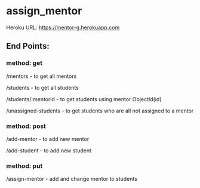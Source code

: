 # assign_mentor

Heroku URL: https://mentor-g.herokuapp.com

## End Points:

### method: get

/mentors - to get all mentors

/students - to get all students

/students/:mentorid - to get students using mentor ObjectId(id)

/unassigned-students - to get students who are all not assigned to a mentor

### method: post

/add-mentor - to add new mentor 

/add-student - to add new student

### method: put

/assign-mentor - add and change mentor to students
